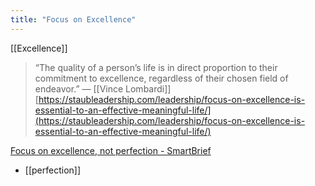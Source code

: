 ```yaml
---
title: "Focus on Excellence"
---
```


[[Excellence]]

> “The quality of a person’s life is in direct proportion to their commitment to excellence, regardless of their chosen field of endeavor.” — [[Vince Lombardi]]
[https://staubleadership.com/leadership/focus-on-excellence-is-essential-to-an-effective-meaningful-life/](https://staubleadership.com/leadership/focus-on-excellence-is-essential-to-an-effective-meaningful-life/)

[Focus on excellence, not perfection - SmartBrief](https://corp.smartbrief.com/original/2022/01/focus-on-excellence-not-perfection)
- [[perfection]]
